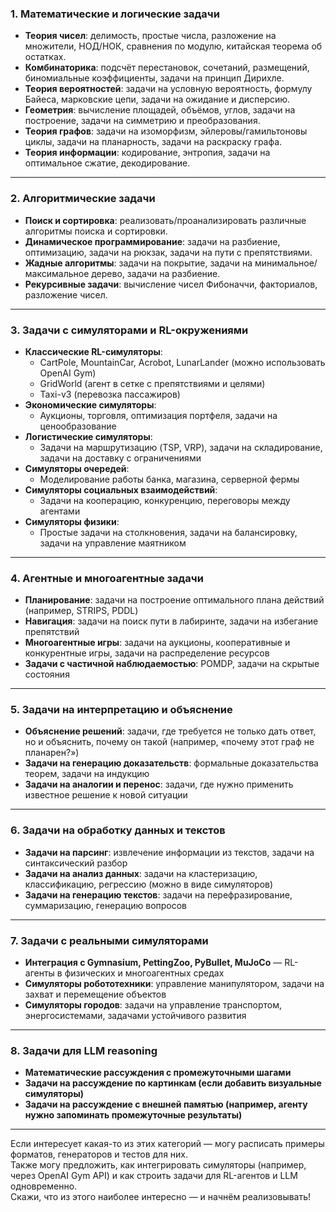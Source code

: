 ### 1. Математические и логические задачи

- **Теория чисел**: делимость, простые числа, разложение на множители, НОД/НОК, сравнения по модулю, китайская теорема об остатках.
- **Комбинаторика**: подсчёт перестановок, сочетаний, размещений, биномиальные коэффициенты, задачи на принцип Дирихле.
- **Теория вероятностей**: задачи на условную вероятность, формулу Байеса, марковские цепи, задачи на ожидание и дисперсию.
- **Геометрия**: вычисление площадей, объёмов, углов, задачи на построение, задачи на симметрию и преобразования.
- **Теория графов**: задачи на изоморфизм, эйлеровы/гамильтоновы циклы, задачи на планарность, задачи на раскраску графа.
- **Теория информации**: кодирование, энтропия, задачи на оптимальное сжатие, декодирование.

---

### 2. Алгоритмические задачи

- **Поиск и сортировка**: реализовать/проанализировать различные алгоритмы поиска и сортировки.
- **Динамическое программирование**: задачи на разбиение, оптимизацию, задачи на рюкзак, задачи на пути с препятствиями.
- **Жадные алгоритмы**: задачи на покрытие, задачи на минимальное/максимальное дерево, задачи на разбиение.
- **Рекурсивные задачи**: вычисление чисел Фибоначчи, факториалов, разложение чисел.

---

### 3. Задачи с симуляторами и RL-окружениями

- **Классические RL-симуляторы**:
    - CartPole, MountainCar, Acrobot, LunarLander (можно использовать OpenAI Gym)
    - GridWorld (агент в сетке с препятствиями и целями)
    - Taxi-v3 (перевозка пассажиров)
- **Экономические симуляторы**:
    - Аукционы, торговля, оптимизация портфеля, задачи на ценообразование
- **Логистические симуляторы**:
    - Задачи на маршрутизацию (TSP, VRP), задачи на складирование, задачи на доставку с ограничениями
- **Симуляторы очередей**:
    - Моделирование работы банка, магазина, серверной фермы
- **Симуляторы социальных взаимодействий**:
    - Задачи на кооперацию, конкуренцию, переговоры между агентами
- **Симуляторы физики**:
    - Простые задачи на столкновения, задачи на балансировку, задачи на управление маятником

---

### 4. Агентные и многоагентные задачи

- **Планирование**: задачи на построение оптимального плана действий (например, STRIPS, PDDL)
- **Навигация**: задачи на поиск пути в лабиринте, задачи на избегание препятствий
- **Многоагентные игры**: задачи на аукционы, кооперативные и конкурентные игры, задачи на распределение ресурсов
- **Задачи с частичной наблюдаемостью**: POMDP, задачи на скрытые состояния

---

### 5. Задачи на интерпретацию и объяснение

- **Объяснение решений**: задачи, где требуется не только дать ответ, но и объяснить, почему он такой (например, «почему этот граф не планарен?»)
- **Задачи на генерацию доказательств**: формальные доказательства теорем, задачи на индукцию
- **Задачи на аналогии и перенос**: задачи, где нужно применить известное решение к новой ситуации

---

### 6. Задачи на обработку данных и текстов

- **Задачи на парсинг**: извлечение информации из текстов, задачи на синтаксический разбор
- **Задачи на анализ данных**: задачи на кластеризацию, классификацию, регрессию (можно в виде симуляторов)
- **Задачи на генерацию текстов**: задачи на перефразирование, суммаризацию, генерацию вопросов

---

### 7. Задачи с реальными симуляторами

- **Интеграция с Gymnasium, PettingZoo, PyBullet, MuJoCo** — RL-агенты в физических и многоагентных средах
- **Симуляторы робототехники**: управление манипулятором, задачи на захват и перемещение объектов
- **Симуляторы городов**: задачи на управление транспортом, энергосистемами, задачами устойчивого развития

---

### 8. Задачи для LLM reasoning

- **Математические рассуждения с промежуточными шагами**
- **Задачи на рассуждение по картинкам (если добавить визуальные симуляторы)**
- **Задачи на рассуждение с внешней памятью (например, агенту нужно запоминать промежуточные результаты)**

---

Если интересует какая-то из этих категорий — могу расписать примеры форматов, генераторов и тестов для них.  
Также могу предложить, как интегрировать симуляторы (например, через OpenAI Gym API) и как строить задачи для RL-агентов и LLM одновременно.  
Скажи, что из этого наиболее интересно — и начнём реализовывать!